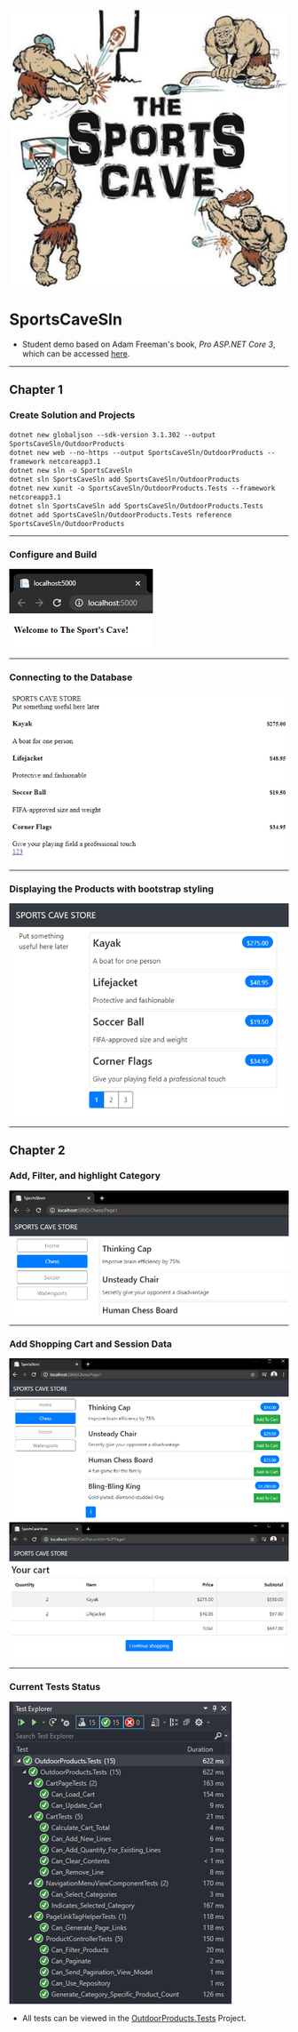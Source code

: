 <p align="center">
    <img src="https://github.com/PerezDC/SportsCaveSln/blob/master/Sport-Cave-Logo-1024x1024.jpg" alt="SportsCaveLogo" width="500" height="500">
</p>

# SportsCaveSln
* Student demo based on Adam Freeman's book, *Pro ASP.NET Core 3*, which can be accessed [here](https://www.apress.com/gp/book/9781484254394).

----
## Chapter 1
### Create Solution and Projects
    dotnet new globaljson --sdk-version 3.1.302 --output SportsCaveSln/OutdoorProducts
    dotnet new web --no-https --output SportsCaveSln/OutdoorProducts --framework netcoreapp3.1
    dotnet new sln -o SportsCaveSln
    dotnet sln SportsCaveSln add SportsCaveSln/OutdoorProducts 
    dotnet new xunit -o SportsCaveSln/OutdoorProducts.Tests --framework netcoreapp3.1
    dotnet sln SportsCaveSln add SportsCaveSln/OutdoorProducts.Tests 
    dotnet add SportsCaveSln/OutdoorProducts.Tests reference SportsCaveSln/OutdoorProducts
    
----

### Configure and Build
![Screenshot1](https://github.com/PerezDC/SportsCaveSln/blob/master/ImageFiles/ScreenShot1.PNG)

----

### Connecting to the Database
![Screenshot2](https://github.com/PerezDC/SportsCaveSln/blob/master/ImageFiles/ScreenShot3.PNG)

----

### Displaying the Products with bootstrap styling
![Screenshot3](https://github.com/PerezDC/SportsCaveSln/blob/master/ImageFiles/ScreenShot2.PNG)

----

## Chapter 2
### Add, Filter, and highlight Category
![Screenshot1Chapter8](https://github.com/PerezDC/SportsCaveSln/blob/master/ImageFiles/Chapter%208/LAB2A%20-%20Screenshot1%20-%20DPerez.PNG)

----

### Add Shopping Cart and Session Data
![Screenshot2Chapter8](https://github.com/PerezDC/SportsCaveSln/blob/master/ImageFiles/Chapter%208/LAB2A%20-%20Screenshot2%20-%20DPerez.PNG)
![Screenshot3Chapter8](https://github.com/PerezDC/SportsCaveSln/blob/master/ImageFiles/Chapter%208/LAB2A%20-%20Screenshot3%20-%20DPerez.PNG)

----

### Current Tests Status
![Screenshot4Chapter8](https://github.com/PerezDC/SportsCaveSln/blob/master/ImageFiles/Chapter%208/LAB2A%20-%20Screenshot4%20-%20DPerez%20Formatted.PNG)

* All tests can be viewed in the [OutdoorProducts.Tests](https://github.com/PerezDC/SportsCaveSln/tree/master/OutdoorProducts.Tests) Project.

